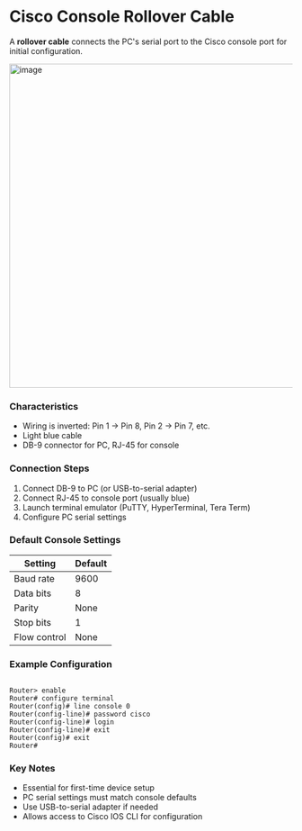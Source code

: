 # Cisco Console Rollover Cable

A **rollover cable** connects the PC's serial port to the Cisco console port for initial configuration.

<img width="768" height="576" alt="image" src="https://github.com/user-attachments/assets/34fbca9b-13db-4b6b-9ec8-fafcdea5ab90" />


### Characteristics
- Wiring is inverted: Pin 1 → Pin 8, Pin 2 → Pin 7, etc.
- Light blue cable
- DB-9 connector for PC, RJ-45 for console

### Connection Steps
1. Connect DB-9 to PC (or USB-to-serial adapter)
2. Connect RJ-45 to console port (usually blue)
3. Launch terminal emulator (PuTTY, HyperTerminal, Tera Term)
4. Configure PC serial settings

### Default Console Settings
| Setting       | Default |
|---------------|---------|
| Baud rate     | 9600    |
| Data bits     | 8       |
| Parity        | None    |
| Stop bits     | 1       |
| Flow control  | None    |

### Example Configuration
```

Router> enable
Router# configure terminal
Router(config)# line console 0
Router(config-line)# password cisco
Router(config-line)# login
Router(config-line)# exit
Router(config)# exit
Router#

```

### Key Notes
- Essential for first-time device setup
- PC serial settings must match console defaults
- Use USB-to-serial adapter if needed
- Allows access to Cisco IOS CLI for configuration
```
